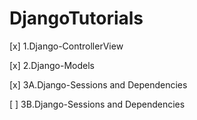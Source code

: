 # DjangoTutorials
[x] 1.Django-ControllerView 

[x] 2.Django-Models

[x] 3A.Django-Sessions and Dependencies

[ ] 3B.Django-Sessions and Dependencies
